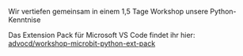Wir vertiefen gemeinsam in einem 1,5 Tage Workshop unsere Python-Kenntnise

Das Extension Pack für Microsoft VS Code findet ihr hier: [advocd/workshop-microbit-python-ext-pack](https://github.com/advocd/workshop-microbit-python-ext-pack)
